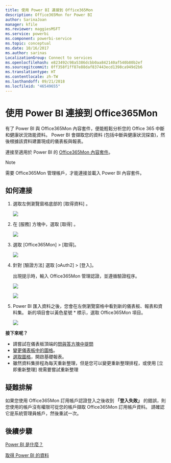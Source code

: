```yaml
---
title: 使用 Power BI 連接到 Office365Mon
description: Office365Mon for Power BI
author: SarinaJoan
manager: kfile
ms.reviewer: maggiesMSFT
ms.service: powerbi
ms.component: powerbi-service
ms.topic: conceptual
ms.date: 10/16/2017
ms.author: sarinas
LocalizationGroup: Connect to services
ms.openlocfilehash: e823492c98a5386dcbb0aa842140af540b80b2ef
ms.sourcegitcommit: 0ff358f1ff87e88daf837443ecd1398ca949d2b6
ms.translationtype: HT
ms.contentlocale: zh-TW
ms.lasthandoff: 09/21/2018
ms.locfileid: "46549655"
---
```

# <a name="connect-to-office365mon-with-power-bi"></a>使用 Power BI 連接到 Office365Mon
有了 Power BI 與 Office365Mon 內容套件，便能輕鬆分析您的 Office 365 中斷和健康狀況效能資料。 Power BI 會擷取您的資料 (包括中斷與健康狀況探查)，然後根據該資料建置現成的儀表板與報表。

連接至適用於 Power BI 的 [Office365Mon 內容套件](https://app.powerbi.com/groups/me/getdata/services/office365mon)。

>[!NOTE]
>需要 Office365Mon 管理帳戶，才能連接並載入 Power BI 內容套件。

## <a name="how-to-connect"></a>如何連接
1. 選取左側瀏覽窗格底部的 [取得資料]  。
   
   ![](media/service-connect-to-office365mon/pbi_getdata.png)
2. 在 [服務]  方塊中，選取 [取得] 。
   
   ![](media/service-connect-to-office365mon/pbi_getservices.png) 
3. 選取 [Office365Mon] \> [取得]。
   
   ![](media/service-connect-to-office365mon/o365mon.png)
4. 針對 [驗證方法] 選取 [oAuth2] \> [登入]。
   
   出現提示時，輸入 Office365Mon 管理認證，並遵循驗證程序。
   
   ![](media/service-connect-to-office365mon/creds.png)
   
   ![](media/service-connect-to-office365mon/creds2.png)
5. Power BI 匯入資料之後，您會在左側瀏覽窗格中看到新的儀表板、報表和資料集。 新的項目會以黃色星號 \* 標示，選取 Office365Mon 項目。
   
   ![](media/service-connect-to-office365mon/dashboard4.png)

**接下來呢？**

* 請嘗試在儀表板頂端的[問與答方塊中提問](consumer/end-user-q-and-a.md)
* [變更儀表板中的圖格](service-dashboard-edit-tile.md)。
* [選取圖格](consumer/end-user-tiles.md)，開啟基礎報表。
* 雖然資料集排程為每天重新整理，但是您可以變更重新整理排程，或使用 [立即重新整理] 視需要嘗試重新整理

## <a name="troubleshooting"></a>疑難排解
如果您使用 Office365Mon 訂用帳戶認證登入之後收到 **「登入失敗」** 的錯誤，則您使用的帳戶沒有權限可從您的帳戶擷取 Office365Mon 訂用帳戶資料。 請確認它是系統管理員帳戶，然後重試一次。

## <a name="next-steps"></a>後續步驟
[Power BI 是什麼？](power-bi-overview.md)

[取得 Power BI 的資料](service-get-data.md)

